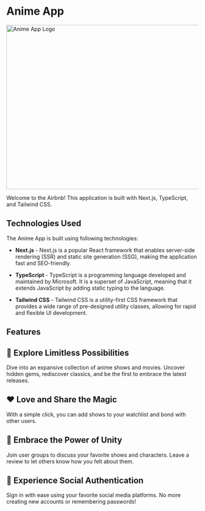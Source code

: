 # Anime App

<div style="display: flex; justify-content: center;">
    <img src="https://github.com/dragan717080/Kitsu/assets/135660124/3472b65d-5399-4895-80b4-99abff5b30a2" 
    alt="Anime App Logo" height="430" width="800">
</div>

Welcome to the Airbnb! This application is built with Next.js, TypeScript, and Tailwind CSS.

## Technologies Used

The Anime App is built using following technologies:

- **Next.js** - Next.js is a popular React framework that enables server-side rendering (SSR) and static site generation (SSG), making the application fast and SEO-friendly.

- **TypeScript** - TypeScript is a programming language developed and maintained by Microsoft. It is a superset of JavaScript, meaning that it extends JavaScript by adding static typing to the language.

- **Tailwind CSS** - Tailwind CSS is a utility-first CSS framework that provides a wide range of pre-designed utility classes, allowing for rapid and flexible UI development.

## Features

## 🌟 Explore Limitless Possibilities

Dive into an expansive collection of anime shows and movies. Uncover hidden gems, rediscover classics, and be the first to embrace the latest releases.

## ❤️ Love and Share the Magic

With a simple click, you can add shows to your watchlist and bond with other users.

## 🤝 Embrace the Power of Unity

Join user groups to discuss your favorite shows and characters. Leave a review
to let others know how you felt about them.

## 🎉 Experience Social Authentication

Sign in with ease using your favorite social media platforms. No more creating new accounts or remembering passwords!
